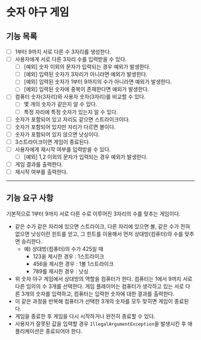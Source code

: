 # 숫자 야구 게임

## 기능 목록
- [ ] 1부터 9까지 서로 다른 수 3자리를 생성한다.
- [ ] 사용자에게 서로 다른 3자리 수를 입력받을 수 있다.
  - [ ] [예외] 숫자 이외의 문자가 입력되는 경우 예외가 발생한다.
  - [ ] [예외] 입력된 숫자가 3자리가 아니라면 예외가 발생한다.
  - [ ] [예외] 입력된 숫자가 1부터 9까지의 수가 아니라면 예외가 발생한다.
  - [ ] [예외] 입력된 숫자에 중복이 존재한다면 예외가 발생한다.
- [ ] 컴퓨터 숫자(3자리)와 사용자 숫자(3자리)를 비교할 수 있다.
  - [ ] 몇 개의 숫자가 같은지 알 수 있다.
  - [ ] 특정 자리에 특정 숫자가 있는지 알 수 있다.
- [ ] 숫자가 포함되어 있고 자리도 같으면 스트라이크이다.
- [ ] 숫자가 포함되어 있지만 자리가 다르면 볼이다.
- [ ] 숫자가 포함되어 있지 않으면 낫싱이다.
- [ ] 3스트라이크이면 게임이 종료된다.
- [ ] 사용자에게 재시작 여부를 입력받을 수 있다.
  - [ ] [예외] 1,2 이외의 문자가 입력되는 경우 예외가 발생한다.
- [ ] 게임 결과를 출력한다.
- [ ] 재시작 여부를 출력한다.

---
## 기능 요구 사항
기본적으로 1부터 9까지 서로 다른 수로 이루어진 3자리의 수를 맞추는 게임이다.

- 같은 수가 같은 자리에 있으면 스트라이크, 다른 자리에 있으면 볼, 같은 수가 전혀 없으면 낫싱이란 힌트를 얻고, 그 힌트를 이용해서 먼저 상대방(컴퓨터)의 수를 맞추면 승리한다.
    - 예) 상대방(컴퓨터)의 수가 425일 때
        - 123을 제시한 경우 : 1스트라이크
        - 456을 제시한 경우 : 1볼 1스트라이크
        - 789를 제시한 경우 : 낫싱
- 위 숫자 야구 게임에서 상대방의 역할을 컴퓨터가 한다. 컴퓨터는 1에서 9까지 서로 다른 임의의 수 3개를 선택한다. 게임 플레이어는 컴퓨터가 생각하고 있는 서로 다른 3개의 숫자를 입력하고, 컴퓨터는 입력한 숫자에 대한
  결과를 출력한다.
- 이 같은 과정을 반복해 컴퓨터가 선택한 3개의 숫자를 모두 맞히면 게임이 종료된다.
- 게임을 종료한 후 게임을 다시 시작하거나 완전히 종료할 수 있다.
- 사용자가 잘못된 값을 입력할 경우 `IllegalArgumentException`을 발생시킨 후 애플리케이션은 종료되어야 한다.